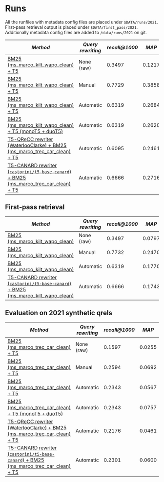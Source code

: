 # Runs

All the runfiles with metadata config files are placed under `$DATA/runs/2021`. First-pass retrieval output is placed under `$DATA/first_pass/2021`. Additionally metadata config files are added to `/data/runs/2021` on git.

| *Method* | *Query rewriting* | *recall@1000* | *MAP* | *MRR* | *NDCG* | *NDCG@5* |
| -- | -- | -- | -- | -- | -- | -- |
| [BM25 (ms_marco_kilt_wapo_clean) + T5](reproduce_raw_2021.meta.yaml) | None (raw) | 0.3497 | 0.1217 | 0.2875 | 0.2605 | 0.2041 |
| [BM25 (ms_marco_kilt_wapo_clean) + T5](reproduce_manual_2021.meta.yaml) | Manual | 0.7729 | 0.3858 | 0.7326 | 0.6291 | 0.5654 |
| [BM25 (ms_marco_kilt_wapo_clean) + T5](reproduce_automatic_2021.meta.yaml) | Automatic | 0.6319 | 0.2684 | 0.5575 | 0.4842 | 0.3969 |
| [BM25 (ms_marco_kilt_wapo_clean) + T5 (monoT5 + duoT5)](mono-duo-t5_automatic-2021.meta.yaml) | Automatic | 0.6319 | 0.2620 | 0.5544 | 0.4841 | 0.4094 |
| [T5-QReCC rewriter (WaterlooClarke) + BM25 (ms_marco_trec_car_clean) + T5](t5_qrecc_rewriter_2021.meta.yaml) | Automatic | 0.6095 | 0.2461 | 0.5269 | 0.4582 | 0.3741 | 
| [T5-CANARD rewriter (`castorini/t5-base-canard`) + BM25 (ms_marco_trec_car_clean) + T5](t5_canard_rewriter_2021.meta.yaml) | Automatic | 0.6666 | 0.2716 | 0.5335 | 0.5038 | 0.4035 |


## First-pass retrieval 

| *Method* | *Query rewriting* | *recall@1000* | *MAP* | *MRR* | *NDCG* | *NDCG@5* | 
| -- | -- | -- | -- | -- | -- | -- |
| [BM25 (ms_marco_kilt_wapo_clean)](first_pass_retireval/raw_bm25_2021.meta.yaml) | None (raw) | 0.3497 | 0.0797 | 0.2483 | 0.2203 | 0.1477 |
| [BM25 (ms_marco_kilt_wapo_clean)](first_pass_retireval/manual_bm25_2021.meta.yaml) | Manual | 0.7732 | 0.2470 | 0.6213 | 0.5310 | 0.4073 |
| [BM25 (ms_marco_kilt_wapo_clean)](first_pass_retireval/automatic_bm25_2021.meta.yaml) | Automatic | 0.6319 | 0.1770 | 0.4878 | 0.4184 | 0.3114 |
| [T5-CANARD rewriter (`castorini/t5-base-canard`) + BM25 (ms_marco_kilt_wapo_clean)](first_pass_retireval/t5_canard_bm25_2021.meta.yaml) | Automatic | 0.6666 | 0.1743 | 0.4763 | 0.4301 | 0.3031 | 

## Evaluation on 2021 synthetic qrels

| *Method* | *Query rewriting* | *recall@1000* | *MAP* | *MRR* | *NDCG* | *NDCG@3* | *NDCG@5* | 
| -- | -- | -- | -- | -- | -- | -- | -- |
| [BM25 (ms_marco_trec_car_clean) + T5](reproduce_raw_2021.meta.yaml) | None (raw) | 0.1597 | 0.0255 | 0.0255 | 0.0503 | 0.0200 | 0.0253 |
| [BM25 (ms_marco_trec_car_clean) + T5](reproduce_manual_2021.meta.yaml) | Manual | 0.2594 | 0.0692 | 0.0692 | 0.1076 | 0.0550 | 0.0689 |
| [BM25 (ms_marco_trec_car_clean) + T5](reproduce_automatic_2021.meta.yaml) | Automatic | 0.2343 | 0.0567 | 0.0567 | 0.0926 | 0.0419 | 0.0603 |
| [BM25 (ms_marco_trec_car_clean) + T5 (monoT5 + duoT5)](mono-duo-t5_automatic_2021.meta.yaml) | Automatic | 0.2343 | 0.0757 | 0.0757 | 0.1071 | 0.0670 | 0.0775 |
| [T5-QReCC rewriter (WaterlooClarke) + BM25 (ms_marco_trec_car_clean) + T5](t5_qrecc_rewriter_2021.meta.yaml) | Automatic | 0.2176 | 0.0461 | 0.0461 | 0.0798 | 0.0388 | 0.0526 |
| [T5-CANARD rewriter (`castorini/t5-base-canard`) + BM25 (ms_marco_trec_car_clean) + T5](t5_canard_rewriter_2021.meta.yaml) | Automatic | 0.2301 | 0.0600 | 0.0600 | 0.0945 | 0.0493 | 0.0646 |

